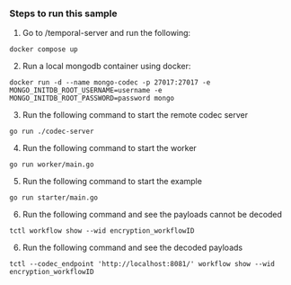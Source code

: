 ### Steps to run this sample

1) Go to /temporal-server and run the following:
```
docker compose up
```

2) Run a local mongodb container using docker:

```
docker run -d --name mongo-codec -p 27017:27017 -e MONGO_INITDB_ROOT_USERNAME=username -e MONGO_INITDB_ROOT_PASSWORD=password mongo
```

3) Run the following command to start the remote codec server

```
go run ./codec-server
```

4) Run the following command to start the worker

```
go run worker/main.go
```

5) Run the following command to start the example

```
go run starter/main.go
```

6) Run the following command and see the payloads cannot be decoded

```
tctl workflow show --wid encryption_workflowID
```

6) Run the following command and see the decoded payloads

```
tctl --codec_endpoint 'http://localhost:8081/' workflow show --wid encryption_workflowID
```
